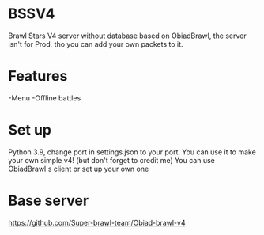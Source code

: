 # BSSV4
Brawl Stars V4 server without database based on ObiadBrawl, the server isn't for Prod, tho you can add your own packets to it.
# Features 
-Menu
-Offline battles
# Set up
Python 3.9, change port in settings.json to your port.
You can use it to make your own simple v4! (but don't forget to credit me)
You can use ObiadBrawl's client or set up your own one
# Base server
https://github.com/Super-brawl-team/Obiad-brawl-v4
